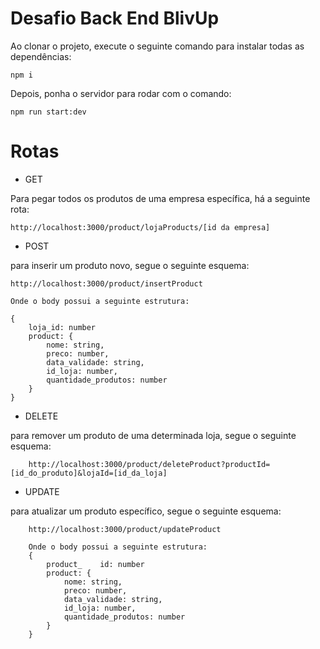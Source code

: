 
# Desafio Back End BlivUp

Ao clonar o projeto, execute o seguinte comando para instalar todas as dependências:

```
npm i
```

Depois, ponha o servidor para rodar com o comando:

```
npm run start:dev
```

# Rotas
- GET 

Para pegar todos os produtos de uma empresa específica, há a seguinte rota:
```
http://localhost:3000/product/lojaProducts/[id da empresa]
```

- POST 

para inserir um produto novo, segue o seguinte esquema:
```
http://localhost:3000/product/insertProduct

Onde o body possui a seguinte estrutura:

{
    loja_id: number
    product: {
        nome: string,
        preco: number,
        data_validade: string,
        id_loja: number,
        quantidade_produtos: number
    }
}
```

- DELETE

para remover um produto de uma determinada loja, segue o seguinte esquema:
```
    http://localhost:3000/product/deleteProduct?productId=[id_do_produto]&lojaId=[id_da_loja]
```

- UPDATE

para atualizar um produto específico, segue o seguinte esquema:

```
    http://localhost:3000/product/updateProduct

    Onde o body possui a seguinte estrutura:
    {
        product_    id: number
        product: {
            nome: string,
            preco: number,
            data_validade: string,
            id_loja: number,
            quantidade_produtos: number
        }
    }
```